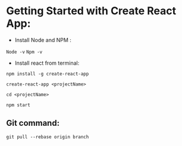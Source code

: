 # Getting Started with Create React App:
- Install Node and NPM :

`Node -v` 
`Npm -v`
- Install react from terminal:

`npm install -g create-react-app`

`create-react-app <projectName>`

`cd <projectName>`

`npm start`
## Git command:
`git pull --rebase origin branch`
